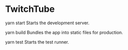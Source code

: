 # TwitchTube

yarn start
Starts the development server.

yarn build
Bundles the app into static files for production.

yarn test
Starts the test runner.
